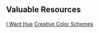 ## Valuable Resources
[I Want Hue](http://tools.medialab.sciences-po.fr/iwanthue/)
[Creative Color Schemes](http://www.creativecolorschemes.com/resources/free-color-schemes/images/)
